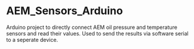 # AEM_Sensors_Arduino
Arduino project to directly connect AEM oil pressure and temperature sensors and read their values.  Used to send the results via software serial to a seperate device.
